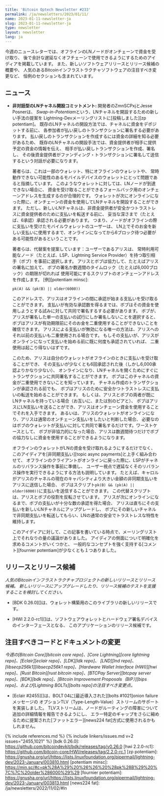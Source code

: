 ```yaml
---
title: 'Bitcoin Optech Newsletter #233'
permalink: /ja/newsletters/2023/01/11/
name: 2023-01-11-newsletter-ja
slug: 2023-01-11-newsletter-ja
type: newsletter
layout: newsletter
lang: ja
---
```

今週のニュースレターでは、オフラインのLNノードがオンチェーンで資金を受け取り、
後で余計な遅延なくオフチェーンで使用できるようにするためのアイディアを掲載しています。
また、新しいソフトウェアリリースとリリース候補の概要や、
人気のあるBitcoinインフラストラクチャソフトウェアの注目すべき変更など、
恒例のセクションも含まれています。

## ニュース

- **非対話型のLNチャネル開設コミットメント:** 開発者のZmnSCPxjとJesse Posnerは、
  *Swap-in-Potentiam*という、LNチャネルを開設するための新しい手法の提案を
  Lightning-Devメーリングリストに[投稿しました][zp potentiam]。
  既存のLNチャネルの開設方法では、チャネルに資金をデポジットする前に、
  各参加者が払い戻しのトランザクションに署名する必要があります。
  払い戻しのトランザクションを作成するには資金の詳細を知る必要があるため、
  既存のLNチャネルの開設手法では、資金提供者が相手に提供予定の資金の情報を伝え、
  相手が払い戻しトランザクションを作成、署名し、
  その後資金提供者がファンディング・トランザクションに署名して送信するという対話が必要になります。

  著者らは、これは一部のウォレット、特にオフラインのウォレットや、
  常時動作できない可能性のあるモバイルデバイスのウォレットにとって問題であると指摘しています。
  このようなウォレットに対しては、LNノードが到達できない場合に、
  資金を受け取ることができるフォールバック用のオンチェーンアドレスを生成するのが合理的です。
  ウォレットが次にオンラインになった際に、オンチェーンの資金を使用してLNチャネルを開設することができます。
  ただし、新しいLNチャネルは、非資金提供者が安全かつトラストレスに資金提供者のために支払いを転送する前に、
  妥当な深さまで（たとえば、6承認）承認される必要があります。
  つまり、ノードがオフラインの際に支払いを受けたモバイルウォレットのユーザーは、
  LN上でそのお金を新しい支払いに使用するまで、オンラインになってから6ブロック待つ必要がある可能性があるということです。

  著者らは、代替案を提案しています：ユーザーであるアリスは、
  常時利用可能なノード（たとえば、LSP、Lightning Service Provider）を持つ取引相手（ボブ）を事前に選択します。
  アリスとボブは協力して、たとえばアリスの署名に加えて、
  ボブの署名か数週間のタイムロック（たとえば6,000ブロック）の期限が切れれば
  使用可能にするスクリプトのオンチェーンアドレスを作成します。
  [例][potentiam minsc]:

  ```hack
  pk(A) && (pk(B) || older(6000))
  ```

  このアドレスで、アリスはオフラインの間に承認が始まる支払いを受け取ることができます。
  支払いが有効な承認数を得るまでは、ボブはその資金を使用しようとする試みに対して共同で署名するする必要があります。
  ボブが、アリスが署名した単一の支払いの試行にしか署名しないことを選択すると、
  ボブはアリスが有効期限前にそのお金を二重使用することができないことを確信できます。
  アリスによる支払いが無効になる唯一の方法は、アリスへのそれ以前の支払いも二重使用される場合です。
  もしその支払いが、アリスがオンラインになって支払いを始める前に既に何度も承認されていれば、
  二重使用は起こり得ないはずです。

  このため、アリスは自分のウォレットがオフラインのときに支払いを受け取ることができ、
  その支払いが少なくとも6回承認された後（しかし6,000承認よりかなり少ない）、
  オンラインになり、LNチャネルを開くためにすぐにトランザクションに共同署名することができます。
  ボブはこのチャネルの資金が二重使用できないことを知っています。
  チャネル作成のトランザクションが承認される前でも、
  ボブはアリスのために安全かつトラストレスに支払いの転送を始めることができます。
  もしくは、アリスとボブの両者が既にLNチャネルを持っている場合（お互いに、または別のピアと）、
  ボブはアリスにLN支払いを送ることができ、アリスはオンチェーン資金を使用することでそれを入手できます。
  あるいは、アリスのウォレットがオンラインになり、アリスは通常のオンチェーン支払いをしたいと判断した場合、
  必要なのはボブのウォレットが支払いに対して共同で署名するだけです。ワーストケースとして、
  ボブが非協力的になった場合、アリスは数週間待つだけでボブの協力なしに資金を使用することができるようになります。

  オフラインのウォレットがLNの資金を受け取れるようにするだけでなく、
  このアイディアを[非同期支払い][topic async payments]と上手く組み合わせて、
  オフラインのクライアントがオンラインに戻った際に、LSPがチャネルのリバランス操作を事前に準備し、
  ユーザー視点で遅延なくそのリバランス操作を実行できるようにする方法も説明しています。
  たとえば、キャロルがアリスのチャネルの現在のキャパシティより大きい金額の非同期支払いをアリスに送信した場合、
  ボブはスクリプト`pk(B) && (pk(A) || older(6000))`に支払いを送信することができます。
  この代替スクリプトは、アリスとボブの役割を反転させています。
  アリスが次にオンラインになるまで、ボブの支払いが十分な数の承認を得た場合、
  アリスは直ちにその支払いを新しいLNチャネルにアップグレードし、
  ボブにその新しいチャネルで非同期支払いを転送してもらい、LNの通常の安全でトラストレスな特性を維持します。

  このアイディアに対して、この記事を書いている時点で、メーリングリスト上でそれなりの量の議論がありました。
  アイディアの側面について明確化を求めるコメントがいくつかと、
  一般的なコンセプトを強く支持する[コメント][fournier potentiam]が少なくとも１つありました。

## リリースとリリース候補

*人気のBitcoinインフラストラクチャプロジェクトの新しいリリースとリリース候補。
新しいリリースにアップグレードしたり、リリース候補のテストを支援することを検討してください。*

- [BDK 0.26.0][]は、ウォレット構築用のこのライブラリの新しいリリースです。

- [HWI 2.2.0-rc1][]は、ソフトウェアウォレットとハードウェア署名デバイスのインターフェースとなる、
  このアプリケーションのリリース候補です。

## 注目すべきコードとドキュメントの変更

*今週の[Bitcoin Core][bitcoin core repo]、[Core
Lightning][core lightning repo]、[Eclair][eclair repo]、[LDK][ldk repo]、
[LND][lnd repo]、[libsecp256k1][libsecp256k1 repo]、[Hardware Wallet
Interface (HWI)][hwi repo]、[Rust Bitcoin][rust bitcoin repo]、[BTCPay
Server][btcpay server repo]、[BDK][bdk repo]、[Bitcoin Improvement
Proposals（BIP）][bips repo]、および[Lightning BOLTs][bolts repo]の注目すべき変更点。*

- [Eclair #2455][]は、BOLT 04に[最近導入された][bolts #1021]onion failureメッセージの
  オプションTLV（Type-Length-Value）ストリームのサポートを実装しました。
  TLVストリームは、ノードがルーティングの障害について追加の詳細情報を報告できるようにし、
  エラー特定のギャップをさらに縮めるために提案された[ファットエラー][news224 fat]方式に使用されるかもしれません。

{% include references.md %}
{% include linkers/issues.md v=2 issues="2455,1021" %}
[bdk 0.26.0]: https://github.com/bitcoindevkit/bdk/releases/tag/v0.26.0
[hwi 2.2.0-rc1]: https://github.com/bitcoin-core/HWI/releases/tag/2.2.0-rc.1
[zp potentiam]: https://gnusha.org/url/https://lists.linuxfoundation.org/pipermail/lightning-dev/2023-January/003810.html
[potentiam minsc]: https://min.sc/#c=pk%28A%29%20%26%26%20%28pk%28B%29%20%7C%7C%20older%286000%29%29
[fournier potentiam]: https://gnusha.org/url/https://lists.linuxfoundation.org/pipermail/lightning-dev/2023-January/003813.html
[news224 fat]: /ja/newsletters/2022/11/02/#ln
